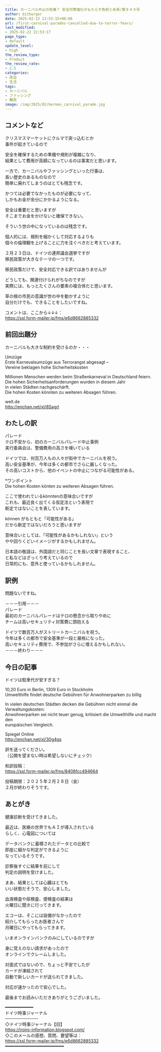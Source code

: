 ```yaml
---
title: カーニバル中止の危機？ 安全対策強化がもたらす負担と未来/第８４９号
author: bitburger
date: 2025-02-22 13:53:15+00:00
url: /first-carnival-parades-cancelled-due-to-terror-fears/
last_modified:
- 2025-02-22 22:53:17
page_type:
- default
update_level:
- high
the_review_type:
- Product
the_review_rate:
- 2.5
categories:
- 政治
- 生活
tags:
- カーニバル
- ファッシング
- 難民
image: /img/2025/02/German_carnival_parade.jpg
---
```

## コメントなど 

クリスマスマーケットにクルマで突っ込むとか  
事件が起きているので

安全を確保するための準備や規則が複雑になり、  
結果として費用が高額になっているのは事実だと思います。

一方で、カーニバルやファッシングといった行事は、  
長い歴史のあるものなので  
簡単に廃れてしまうのはとても残念です。

<span class="fz-20px"><span class="bold-red"><span class="marker-under">かつては必要でなかったものが必要になって、<br />しかもお金が余分にかかるようになる。</span></span></span>

安全は重要だと思いますが  
そこまでお金をかけないと確保できない。

そういう世の中になっているのは残念です。

<span class="fz-20px"><span class="bold-red"><span class="marker-under">個人的には、規則を細かくして対応するよりも<br />個々の倫理観を上げることに力を注ぐべきだと考えています。</span></span></span>

２月２３日は、ドイツの連邦議会選挙ですが  
移民政策が大きなテーマの一つです。

移民政策だけで、安全対応できる訳ではありませんが

どうしても、関連付けられがちなのですが  
実際には、もっとたくさんの要素の複合体だと思います。

草の根の市民の意識が世の中を動かすように  
自分だけでも、できることをしたいですね。

コメントは、ここから↓↓↓：  
<https://ssl.form-mailer.jp/fms/e6d8662885332>

## 前回出題分 

カーニバルも大きな制約を受けるのか・・・

Umzüge  
Erste Karnevalsumzüge aus Terrorangst abgesagt –  
Vereine beklagen hohe Sicherheitskosten

Millionen Menschen werden beim Straßenkarneval in Deutschland feiern.  
Die hohen Sicherheitsanforderungen wurden in diesem Jahr  
in vielen Städten nachgeschärft.  
Die hohen Kosten könnten zu weiteren Absagen führen.

welt.de  
<http://enchan.net/xl/8Sagrl>

## わたしの訳 

パレード  
テロ不安から、初のカーニバルパレード中止事例  
実行委員会は、警備費用の高さを嘆いている

ドイツでは、何百万人もの人々が街中でカーニバルを祝う。  
高い安全基準が、今年は多くの都市でさらに厳しくなった。  
その高いコストから、他のイベントの中止につながる可能性がある。

*ワンポイント  
Die hohen Kosten könten zu weiteren Absagen führen.

ここで使われているkönntenの意味合いですが  
これも、最近良く出てくる仮定法という表現で  
断定ではないことを表しています。

können がもともと「可能性がある」  
だから断定ではないだろうと思いますが

意味合いとしては、「可能性があるかもしれない」という  
やや回りくどいイメージがするかもしれません。

日本語の敬語は、外国語だと同じことを長い文章で表現すること、  
と私などはざっくり考えているので  
日常的にも、意外と使っているかもしれません。

## 訳例 

問題ないですね。

－－－引用－－－  
パレード  
最初のカーニバルパレードはテロの懸念から取りやめに  
チームは高いセキュリティ対策費に頭抱える

ドイツで数百万人がストリートカーニバルを祝う。  
今年は多くの都市で安全基準が一段と厳格になった。  
高いセキュリティ費用で、不参加がさらに増えるかもしれない。  
－－－終わり－－－

## 今日の記事 

ドイツは駐車代が安すぎる？

10,20 Euro in Berlin, 1309 Euro in Stockholm  
Umwelthilfe findet deutsche Gebühren für Anwohnerparken zu billig

In vielen deutschen Städten decken die Gebühren nicht einmal die Verwaltungskosten:  
Anwohnerparken sei nicht teuer genug, kritisiert die Umwelthilfe und macht den  
europäischen Vergleich.

Spiegel Online  
<http://enchan.net/xl/30g4gs>

訳を送ってください。  
（公開を望まない時は希望しないにチェック）

和訳投稿：  
<https://ssl.form-mailer.jp/fms/8408fcc494664>

投稿期限：２０２５年２月２８日（金）  
２月が終わりそうです。

## あとがき 

健康診断を受けてきました。

最近は、医療の世界でもＡＩが導入されている  
らしく、心電図については

データバンクに蓄積されたデータとの比較で  
即座に細かな判定ができるように  
なっているそうです。

診察後すぐに結果を前にして  
判定の説明を受けました。

まあ、結果としては心臓はとても  
いい状態だそうで、安心しました。

血液検査や尿検査、便検査の結果は  
火曜日に聞きに行ってきます。

エコーは、そこには設備がなかったので  
紹介してもらったお医者さんで  
月曜日にやってもらってきます。

いまオンラインバンクのみにしているのですが

身に覚えのない請求があったので  
オンラインでクレームしました。

対面式ではないので、ちょっと不安でしたが  
カードが凍結されて  
自動で新しいカードが送られてきました。

対応が速かったので安心でした。

最後までお読みいただきありがとうございました。

━━━━━━━━━━━  
ドイツ時事ジャーナル  
───────────  
◇ドイツ時事ジャーナル【旧】  
<https://iroiro-information.blogspot.com/>  
◇このメールの感想、質問、要望等は：  
<https://ssl.form-mailer.jp/fms/e6d8662885332>  
━━━━━━━━━━━━━━━━━━━━━━━